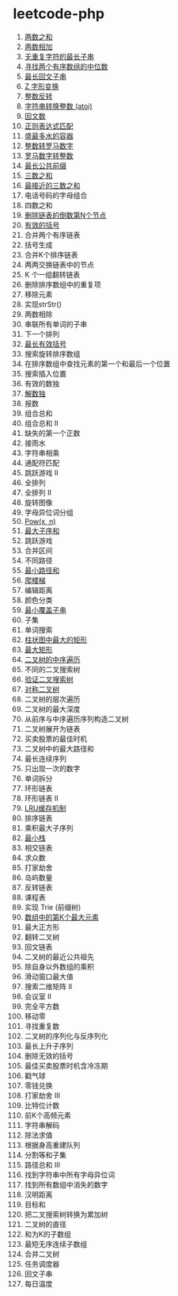 leetcode-php
============================

1. [两数之和](1.php)
2. [两数相加](2.php)
3. [无重复字符的最长子串](3.php)
4. [寻找两个有序数组的中位数](4.php)
5. [最长回文子串](5.php)
6. [Z 字形变换](6.php)
7. [整数反转](7.php)
8. [字符串转换整数 (atoi)](8.php)
9. [回文数](9.php)
10. [正则表达式匹配](10.php)
11. [盛最多水的容器](11.php)
12. [整数转罗马数字](12.php)
13. [罗马数字转整数](13.php)
14. [最长公共前缀](14.php)
15. [三数之和](15.php)
16. [最接近的三数之和](16.php)
17. 电话号码的字母组合
18. 四数之和
19. [删除链表的倒数第N个节点](19.php)
20. [有效的括号](20.php)
21. 合并两个有序链表
22. 括号生成
23. 合并K个排序链表
24. 两两交换链表中的节点
25. K 个一组翻转链表
26. 删除排序数组中的重复项
27. 移除元素
28. 实现strStr()
29. 两数相除
30. 串联所有单词的子串
31. 下一个排列
32. [最长有效括号](32.php)
33. 搜索旋转排序数组
34. 在排序数组中查找元素的第一个和最后一个位置
35. 搜索插入位置
36. 有效的数独
37. [解数独](37.php)
38. 报数
39. 组合总和
40. 组合总和 II
41. 缺失的第一个正数
42. 接雨水
43. 字符串相乘
44. 通配符匹配
45. 跳跃游戏 II
46. 全排列
47. 全排列 II
48. 旋转图像
49. 字母异位词分组
50. [Pow(x, n)](50.php)
53. [最大子序和](53.php)
55. 跳跃游戏
56. 合并区间
62. 不同路径
64. [最小路径和](64.php)
70. [爬楼梯](70.php)
72. 编辑距离
75. 颜色分类
76. [最小覆盖子串](76.php)
78. 子集
79. 单词搜索
84. [柱状图中最大的矩形](84.php)
85. [最大矩形](85.php)
94. [二叉树的中序遍历](94.php)
96. 不同的二叉搜索树
98. [验证二叉搜索树](98.php)
101. [对称二叉树](101.php)
102. 二叉树的层次遍历
104. 二叉树的最大深度
105. 从前序与中序遍历序列构造二叉树
114. 二叉树展开为链表
121. 买卖股票的最佳时机
124. 二叉树中的最大路径和
128. 最长连续序列
136. 只出现一次的数字
139. 单词拆分
141. 环形链表
142. 环形链表 II
146. [LRU缓存机制](146.php)
148. 排序链表
152. 乘积最大子序列
155. [最小栈](155.php)
160. 相交链表
169. 求众数
198. 打家劫舍
200. 岛屿数量
206. 反转链表
207. 课程表
208. 实现 Trie (前缀树)
215. [数组中的第K个最大元素](215.php)
221. 最大正方形
226. 翻转二叉树
234. 回文链表
236. 二叉树的最近公共祖先
238. 除自身以外数组的乘积
239. 滑动窗口最大值
240. 搜索二维矩阵 II
253. 会议室 II
279. 完全平方数
283. 移动零
287. 寻找重复数
297. 二叉树的序列化与反序列化
300. 最长上升子序列
301. 删除无效的括号
309. 最佳买卖股票时机含冷冻期
312. 戳气球
322. 零钱兑换
337. 打家劫舍 III
338. 比特位计数
347. 前K个高频元素
394. 字符串解码
399. 除法求值
406. 根据身高重建队列
416. 分割等和子集
437. 路径总和 III
438. 找到字符串中所有字母异位词
448. 找到所有数组中消失的数字
461. 汉明距离
494. 目标和
538. 把二叉搜索树转换为累加树
543. 二叉树的直径
560. 和为K的子数组
581. 最短无序连续子数组
617. 合并二叉树
621. 任务调度器
647. 回文子串
739. 每日温度

